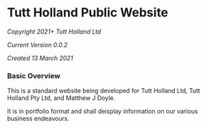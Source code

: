 # Tutt Holland Public Website

_Copyright 2021+ Tutt Holland Ltd_

_Current Version 0.0.2_

_Created 13 March 2021_

### Basic Overview
This is a standard website being developed for Tutt Holland Ltd, Tutt Holland Pty Ltd, and Matthew J Doyle.

It is in portfolio format and shall deisplay information on our various business endeavours.